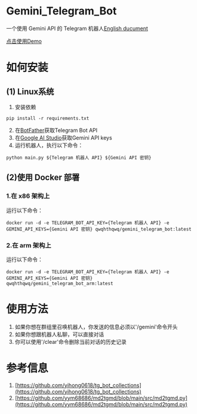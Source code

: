 # Gemini_Telegram_Bot
一个使用 Gemini API 的 Telegram 机器人[English ducument](https://github.com/H-T-H/Gemini_Telegram_Bot/blob/main/README_en.md)

[点击使用Demo](https://t.me/gemini_telegram_demo_bot)
# 如何安装
## (1) Linux系统
1. 安装依赖
```
pip install -r requirements.txt
```
2. 在[BotFather](https://t.me/BotFather)获取Telegram Bot API
3. 在[Google AI Studio](https://makersuite.google.com/app/apikey)获取Gemini API keys
4. 运行机器人，执行以下命令：
```
python main.py ${Telegram 机器人 API} ${Gemini API 密钥}
```
## (2)使用 Docker 部署
### 1.在 x86 架构上
运行以下命令：
```
docker run -d -e TELEGRAM_BOT_API_KEY={Telegram 机器人 API} -e GEMINI_API_KEYS={Gemini API 密钥} qwqhthqwq/gemini_telegram_bot:latest
```
### 2.在 arm 架构上
运行以下命令：
```
docker run -d -e TELEGRAM_BOT_API_KEY={Telegram 机器人 API} -e GEMINI_API_KEYS={Gemini API 密钥} qwqhthqwq/gemini_telegram_bot_arm:latest
```

# 使用方法
1. 如果你想在群组里召唤机器人，你发送的信息必须以'/gemini'命令开头
2. 如果你想跟机器人私聊，可以直接对话
3. 你可以使用'/clear'命令删除当前对话的历史记录

# 参考信息
1. [https://github.com/yihong0618/tg_bot_collections](https://github.com/yihong0618/tg_bot_collections)
2. [https://github.com/yym68686/md2tgmd/blob/main/src/md2tgmd.py](https://github.com/yym68686/md2tgmd/blob/main/src/md2tgmd.py)
